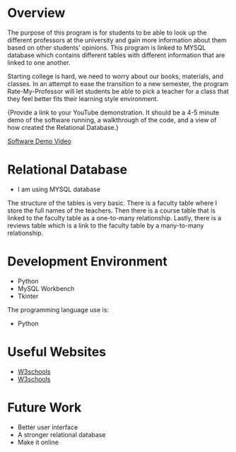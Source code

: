 # Overview
The purpose of this program is for students to be able to look up the different professors at the university and gain more information about them based on other students' opinions. This program is linked to MYSQL database which contains different tables with different information that are linked to one another.

Starting college is hard, we need to worry about our books, materials, and classes. In an attempt to ease the transition to a new semester, the program Rate-My-Professor will let students be able to pick a teacher for a class that they feel better fits their learning style environment. 

{Provide a link to your YouTube demonstration.  It should be a 4-5 minute demo of the software running, a walkthrough of the code, and a view of how created the Relational Database.}

[Software Demo Video](http://youtube.link.goes.here)

# Relational Database

* I am using MYSQL database

The structure of the tables is very basic. There is a faculty table where I store the full names of the teachers. Then there is a course table that is linked to the faculty table as a one-to-many relationship. Lastly, there is a reviews table which is a link to the faculty table by a many-to-many relationship.

# Development Environment

* Python
* MySQL Workbench
* Tkinter

The programming language use is:
* Python

# Useful Websites

* [W3schools](https://www.w3schools.com/python/)
* [W3schools](https://www.w3schools.com/sql/default.asp)

# Future Work

* Better user interface
* A stronger relational database
* Make it online